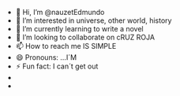 - 👋 Hi, I’m @nauzetEdmundo
- 👀 I’m interested in universe, other world, history
- 🌱 I’m currently learning to write a novel 
- 💞️ I’m looking to collaborate on cRUZ ROJA
- 📫 How to reach me IS SIMPLE
- 😄 Pronouns: ...I´M
- ⚡ Fun fact: I can´t get out
- 
- 

<!---
nauzetEdmundo/nauzetEdmundo is a ✨ special ✨ repository because its `README.md` (this file) appears on your GitHub profile.
You can click the Preview link to take a look at your changes.
--->
